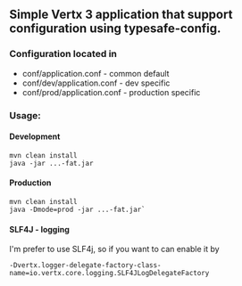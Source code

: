## Simple Vertx 3 application that support configuration using typesafe-config.

### Configuration located in 

 * conf/application.conf - common default
 * conf/dev/application.conf - dev specific
 * conf/prod/application.conf - production specific
 
 
 ### Usage:
 
 #### Development
 
 ```
 mvn clean install
 java -jar ...-fat.jar
 ```
 
 #### Production 
 
 ```
 mvn clean install
 java -Dmode=prod -jar ...-fat.jar`
 ```
  
 #### SLF4J - logging
 
 I'm prefer to use SLF4j, so if you want to can enable it by 
 ```
 -Dvertx.logger-delegate-factory-class-name=io.vertx.core.logging.SLF4JLogDelegateFactory
 ```
 
  
  
 
 
 
 
 
